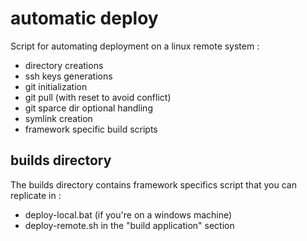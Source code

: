# automatic deploy


Script for automating deployment on a linux remote system :


* directory creations
* ssh keys generations
* git initialization
* git pull (with reset to avoid conflict)
* git sparce dir optional handling
* symlink creation
* framework specific build scripts



## builds directory

The builds directory contains framework specifics script that you can replicate in :

* deploy-local.bat (if you're on a windows machine)
* deploy-remote.sh in the "build application" section
 
